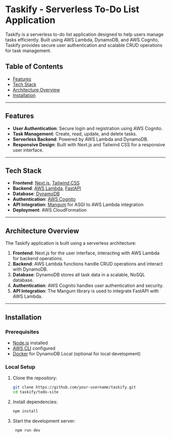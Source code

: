 # Taskify - Serverless To-Do List Application

Taskify is a serverless to-do list application designed to help users manage tasks efficiently. Built using AWS Lambda, DynamoDB, and AWS Cognito, Taskify provides secure user authentication and scalable CRUD operations for task management.

## Table of Contents

- [Features](#features)
- [Tech Stack](#tech-stack)
- [Architecture Overview](#architecture-overview)
- [Installation](#installation)

---

## Features

- **User Authentication**: Secure login and registration using AWS Cognito.
- **Task Management**: Create, read, update, and delete tasks.
- **Serverless Backend**: Powered by AWS Lambda and DynamoDB.
- **Responsive Design**: Built with Next.js and Tailwind CSS for a responsive user interface.

---

## Tech Stack

- **Frontend**: [Next.js](https://nextjs.org/), [Tailwind CSS](https://tailwindcss.com/)
- **Backend**: [AWS Lambda](https://aws.amazon.com/lambda/), [FastAPI](https://fastapi.tiangolo.com/)
- **Database**: [DynamoDB](https://aws.amazon.com/dynamodb/)
- **Authentication**: [AWS Cognito](https://aws.amazon.com/cognito/)
- **API Integration**: [Mangum](https://mangum.io/) for ASGI to AWS Lambda integration
- **Deployment**: AWS CloudFormation

---

## Architecture Overview

The Taskify application is built using a serverless architecture:

1. **Frontend**: Next.js for the user interface, interacting with AWS Lambda for backend operations.
2. **Backend**: AWS Lambda functions handle CRUD operations and interact with DynamoDB.
3. **Database**: DynamoDB stores all task data in a scalable, NoSQL database.
4. **Authentication**: AWS Cognito handles user authentication and security.
5. **API Integration**: The Mangum library is used to integrate FastAPI with AWS Lambda.

---

## Installation

### Prerequisites

- [Node.js](https://nodejs.org/) installed
- [AWS CLI](https://aws.amazon.com/cli/) configured
- [Docker](https://www.docker.com/) for DynamoDB Local (optional for local development)

### Local Setup

1. Clone the repository:
   ```bash
   git clone https://github.com/your-username/taskify.git
   cd taskify/todo-site
2. Install dependencies:
   ```bash
   npm install
   
3. Start the development server:
   ```bash
    npm run dev

